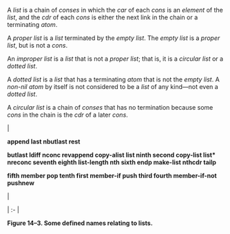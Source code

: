  



A *list* is a chain of *conses* in which the *car* of each *cons* is an *element* of the *list*, and the *cdr* of each *cons* is either the next link in the chain or a terminating *atom*. 



A *proper list* is a *list* terminated by the *empty list*. The *empty list* is a *proper list*, but is not a *cons*. 



An *improper list* is a *list* that is not a *proper list*; that is, it is a *circular list* or a *dotted list*. 



A *dotted list* is a *list* that has a terminating *atom* that is not the *empty list*. A *non-nil atom* by itself is not considered to be a *list* of any kind—not even a *dotted list*. 



A *circular list* is a chain of *conses* that has no termination because some *cons* in the chain is the *cdr* of a later *cons*. 



|<p>**append last nbutlast rest** </p><p>**butlast ldiff nconc revappend copy-alist list ninth second copy-list list\* nreconc seventh eighth list-length nth sixth endp make-list nthcdr tailp** </p><p>**fifth member pop tenth first member-if push third fourth member-if-not pushnew**</p>|

| :- |





**Figure 14–3. Some defined names relating to lists.** 



